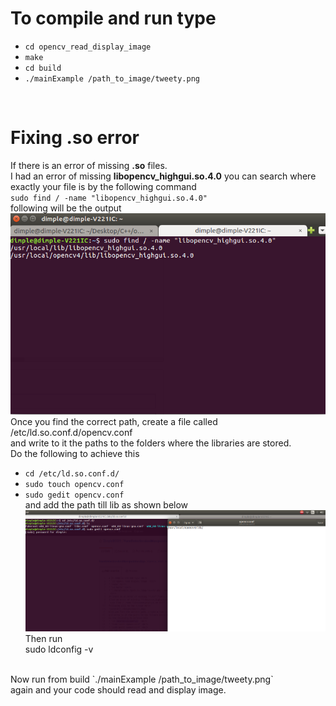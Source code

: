 # To compile and run type <br/>
* `cd opencv_read_display_image` <br/>
* `make` <br/>
* `cd build` <br/>
* `./mainExample /path_to_image/tweety.png`  <br/>
 <br/>
 
# Fixing .so error  
If there is an error of missing **.so** files. <br/>
I had an error of missing **libopencv_highgui.so.4.0** you can search where exactly your file is by the following command  <br/>
`sudo find / -name "libopencv_highgui.so.4.0"` <br/>
following will be the output <br/>
![search](./Images/search.png)
Once you find the correct path, create a file called /etc/ld.so.conf.d/opencv.conf <br/>
and write to it the paths to the folders where the libraries are stored. <br/>
Do the following to achieve this
* `cd /etc/ld.so.conf.d/` <br/>
* `sudo touch opencv.conf` <br/>
* `sudo gedit opencv.conf` <br/>
and add the path till lib as shown below <br/>
![fix](./Images/fix_so.png) <br/>
Then run <br/>
sudo ldconfig -v <br/>
<br/>
Now run from build `./mainExample /path_to_image/tweety.png`  <br/> again and your code should read and display image. <br/>
